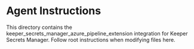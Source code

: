 # Agent Instructions

This directory contains the keeper_secrets_manager_azure_pipeline_extension integration for Keeper Secrets Manager. Follow root instructions when modifying files here.

